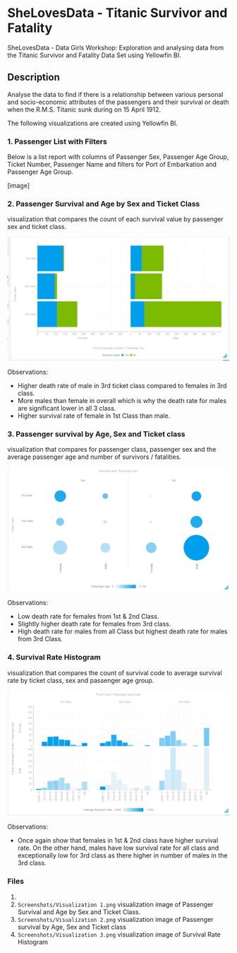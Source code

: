# SheLovesData - Titanic Survivor and Fatality

SheLovesData - Data Girls Workshop: Exploration and analysing data from the Titanic Survivor and Fatality Data Set using Yellowfin BI.

## Description
Analyse the data to find if there is a relationship between various personal and socio-economic attributes of the passengers and their survival or death when the R.M.S. Titanic sunk during on 15 April 1912.

The following visualizations are created using Yellowfin BI.

### 1. Passenger List with Filters
Below is a list report with columns of Passenger Sex, Passenger Age Group, Ticket Number, Passenger Name and filters for Port of Embarkation and Passenger Age Group.

[image]

### 2. Passenger Survival and Age by Sex and Ticket Class
visualization that compares the count of each survival value by passenger sex and ticket class.

![Passenger Survival and Age by Sex and Ticket Class](Screenshots/Visualization%201.png "Passenger Survival and Age by Sex and Ticket Class")

Observations:
- Higher death rate of male in 3rd ticket class compared to females in 3rd class.
- More males than female in overall which is why the death rate for males are significant lower in all 3 class.
- Higher survival rate of female in 1st Class than male.

### 3. Passenger survival by Age, Sex and Ticket class
visualization that compares for passenger class, passenger sex and the average passenger age and number of survivors / fatalities.

![Passenger survival by Age, Sex and Ticket class](Screenshots/Visualization%202.png "Passenger survival by Age, Sex and Ticket class")

Observations:
- Low death rate for females from 1st & 2nd Class.
- Slightly higher death rate for females from 3rd class.
- High death rate for males from all Class but highest death rate for males from 3rd Class.

### 4.  Survival Rate Histogram
visualization that compares the count of survival code to average survival rate by ticket class, sex and passenger age group.

![Survival Rate Histogram](Screenshots/Visualization%203.png "Survival Rate Histogram")

Observations:
- Once again show that females in 1st & 2nd class have higher survival rate. On the other hand, males have low survival rate for all class and exceptionally low for 3rd class as there higher in number of males in the 3rd class.

### Files
1. 
2. ```Screenshots/Visualization 1.png``` visualization image of Passenger Survival and Age by Sex and Ticket Class.
3. ```Screenshots/Visualization 2.png``` visualization image of Passenger survival by Age, Sex and Ticket class
4. ```Screenshots/Visualization 3.png``` visualization image of Survival Rate Histogram
